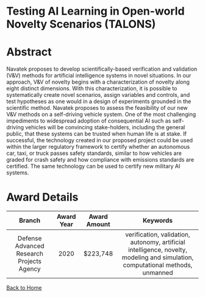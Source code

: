 
Testing AI Learning in Open-world Novelty Scenarios (TALONS)
============================================================

# Abstract


Navatek proposes to develop scientifically-based verification and validation (V&V) methods for artificial intelligence systems in novel situations. In our approach, V&V of novelty begins with a characterization of novelty along eight distinct dimensions. With this characterization, it is possible to systematically create novel scenarios, assign variables and controls, and test hypotheses as one would in a design of experiments grounded in the scientific method. Navatek proposes to assess the feasibility of our new V&V methods on a self-driving vehicle system. One of the most challenging impediments to widespread adoption of consequential AI such as self-driving vehicles will be convincing stake-holders, including the general public, that these systems can be trusted when human life is at stake. If successful, the technology created in our proposed project could be used within the larger regulatory framework to certify whether an autonomous car, taxi, or truck passes safety standards, similar to how vehicles are graded for crash safety and how compliance with emissions standards are certified. The same technology can be used to certify new military AI systems.  

# Award Details

|Branch|Award Year|Award Amount|Keywords|
| :---: | :---: | :---: | :---: |
|Defense Advanced Research Projects Agency|2020|$223,748|verification, validation, autonomy, artificial intelligence, novelty, modeling and simulation, computational methods, unmanned|
  
  


[Back to Home](https://github.com/chrischow/dod_sbir_awards#1225)